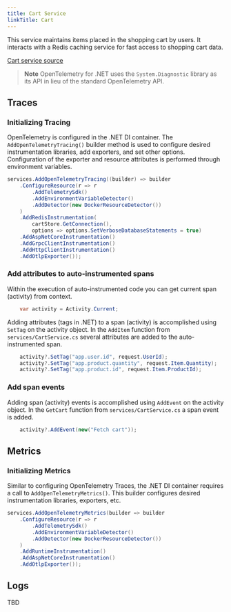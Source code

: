 ```yaml
---
title: Cart Service
linkTitle: Cart
---
```


This service maintains items placed in the shopping cart by users. It interacts
with a Redis caching service for fast access to shopping cart data.

[Cart service source](https://github.com/open-telemetry/opentelemetry-demo/blob/main/src/cartservice/)

> **Note**
> OpenTelemetry for .NET uses the `System.Diagnostic` library as its API
> in lieu of the standard OpenTelemetry API.

## Traces

### Initializing Tracing

OpenTelemetry is configured in the .NET DI container. The
`AddOpenTelemetryTracing()` builder method is used to configure desired
instrumentation libraries, add exporters, and set other options. Configuration
of the exporter and resource attributes is performed through environment variables.

```cs
services.AddOpenTelemetryTracing((builder) => builder
    .ConfigureResource(r => r
        .AddTelemetrySdk()
        .AddEnvironmentVariableDetector()
        .AddDetector(new DockerResourceDetector())
    )
    .AddRedisInstrumentation(
        cartStore.GetConnection(),
        options => options.SetVerboseDatabaseStatements = true)
    .AddAspNetCoreInstrumentation()
    .AddGrpcClientInstrumentation()
    .AddHttpClientInstrumentation()
    .AddOtlpExporter());
```

### Add attributes to auto-instrumented spans

Within the execution of auto-instrumented code you can get current span
(activity) from context.

```cs
    var activity = Activity.Current;
```

Adding attributes (tags in .NET) to a span (activity) is accomplished using
`SetTag` on the activity object. In the `AddItem` function from
`services/CartService.cs` several attributes are added to the auto-instrumented
span.

```cs
    activity?.SetTag("app.user.id", request.UserId);
    activity?.SetTag("app.product.quantity", request.Item.Quantity);
    activity?.SetTag("app.product.id", request.Item.ProductId);
```

### Add span events

Adding span (activity) events is accomplished using `AddEvent` on the activity
object. In the `GetCart` function from `services/CartService.cs` a span event is
added.

```cs
    activity?.AddEvent(new("Fetch cart"));
```

## Metrics

### Initializing Metrics

Similar to configuring OpenTelemetry Traces, the .NET DI container requires a
call to `AddOpenTelemetryMetrics()`. This builder configures desired
instrumentation libraries, exporters, etc.

```cs
services.AddOpenTelemetryMetrics(builder => builder
    .ConfigureResource(r => r
        .AddTelemetrySdk()
        .AddEnvironmentVariableDetector()
        .AddDetector(new DockerResourceDetector())
    )
    .AddRuntimeInstrumentation()
    .AddAspNetCoreInstrumentation()
    .AddOtlpExporter());
```

## Logs

TBD
